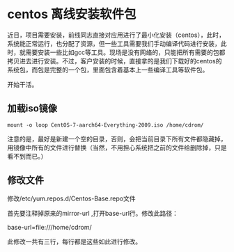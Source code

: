 # centos 离线安装软件包

近日，项目需要安装，前线同志直接对应用进行了最小化安装（centos），此时，系统能正常运行，也分配了资源，但一些工具需要我们手动编译代码进行安装，此时，就需要安装一些比如gcc等工具。现场是没有网络的，只能把所有需要的包都拷贝进去进行安装。不过，客户安装的时候，直接拿的是我们下载好的centos的系统包，而包是完整的一个包，里面包含着基本上一些编译工具等软件包。

开始干活。

## 加载iso镜像

`mount -o loop CentOS-7-aarch64-Everything-2009.iso /home/cdrom/`

注意的是，最好是新建一个空的目录，否则，会把当前目录下所有文件都隐藏掉，用镜像中所有的文件进行替换（当然，不用担心系统把之前的文件给删除掉，只是看不到而已。）

## 修改文件 

修改/etc/yum.repos.d/Centos-Base.repo文件

首先要注释掉原来的mirror-url ,打开base-url行。修改此路径：

base-url=file:///home/cdrom/

此修改一共有三行，每行都是这些如此进行修改。
